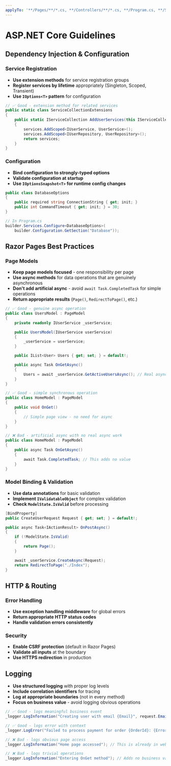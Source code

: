 ```yaml
---
applyTo: '**/Pages/**/*.cs, **/Controllers/**/*.cs, **/Program.cs, **/Startup.cs'
---
```


# ASP.NET Core Guidelines

## Dependency Injection & Configuration

### Service Registration
- **Use extension methods** for service registration groups
- **Register services by lifetime** appropriately (Singleton, Scoped, Transient)
- **Use `IOptions<T>` pattern** for configuration

```csharp
// ✅ Good - extension method for related services
public static class ServiceCollectionExtensions
{
    public static IServiceCollection AddUserServices(this IServiceCollection services)
    {
        services.AddScoped<IUserService, UserService>();
        services.AddScoped<IUserRepository, UserRepository>();
        return services;
    }
}
```

### Configuration
- **Bind configuration to strongly-typed options**
- **Validate configuration at startup**
- **Use `IOptionsSnapshot<T>` for runtime config changes**

```csharp
public class DatabaseOptions
{
    public required string ConnectionString { get; init; }
    public int CommandTimeout { get; init; } = 30;
}

// In Program.cs
builder.Services.Configure<DatabaseOptions>(
    builder.Configuration.GetSection("Database"));
```

## Razor Pages Best Practices

### Page Models
- **Keep page models focused** - one responsibility per page
- **Use async methods** for data operations that are genuinely asynchronous
- **Don't add artificial async** - avoid `await Task.CompletedTask` for simple operations
- **Return appropriate results** (`Page()`, `RedirectToPage()`, etc.)

```csharp
// ✅ Good - genuine async operation
public class UsersModel : PageModel
{
    private readonly IUserService _userService;

    public UsersModel(IUserService userService)
    {
        _userService = userService;
    }

    public IList<User> Users { get; set; } = default!;

    public async Task OnGetAsync()
    {
        Users = await _userService.GetActiveUsersAsync(); // Real async work
    }
}

// ✅ Good - simple synchronous operation
public class HomeModel : PageModel
{
    public void OnGet()
    {
        // Simple page view - no need for async
    }
}

// ❌ Bad - artificial async with no real async work
public class HomeModel : PageModel
{
    public async Task OnGetAsync()
    {
        await Task.CompletedTask; // This adds no value
    }
}
```

### Model Binding & Validation
- **Use data annotations** for basic validation
- **Implement `IValidatableObject`** for complex validation
- **Check `ModelState.IsValid`** before processing

```csharp
[BindProperty]
public CreateUserRequest Request { get; set; } = default!;

public async Task<IActionResult> OnPostAsync()
{
    if (!ModelState.IsValid)
    {
        return Page();
    }

    await _userService.CreateAsync(Request);
    return RedirectToPage("./Index");
}
```

## HTTP & Routing

### Error Handling
- **Use exception handling middleware** for global errors
- **Return appropriate HTTP status codes**
- **Handle validation errors consistently**

### Security
- **Enable CSRF protection** (default in Razor Pages)
- **Validate all inputs** at the boundary
- **Use HTTPS redirection** in production

## Logging
- **Use structured logging** with proper log levels
- **Include correlation identifiers** for tracing
- **Log at appropriate boundaries** (not in every method)
- **Focus on business value** - avoid logging obvious operations

```csharp
// ✅ Good - logs meaningful business event
_logger.LogInformation("Creating user with email {Email}", request.Email);

// ✅ Good - logs error with context
_logger.LogError("Failed to process payment for order {OrderId}: {Error}", orderId, ex.Message);

// ❌ Bad - logs obvious page access
_logger.LogInformation("Home page accessed"); // This is already in web server logs

// ❌ Bad - logs trivial operations
_logger.LogInformation("Entering OnGet method"); // Adds no business value
```
